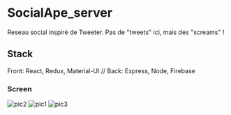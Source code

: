 # SocialApe_server

Reseau social inspiré de Tweeter. Pas de "tweets" ici, mais des "screams" !

## Stack

Front: React, Redux, Material-UI //
Back: Express, Node, Firebase

### Screen
![pic2](https://i.ibb.co/N1LJ8Rr/Home.jpg)
![pic1](https://i.ibb.co/zQKdx2L/notif.png)
![pic3](https://i.ibb.co/9vXkTtv/comment.png)

